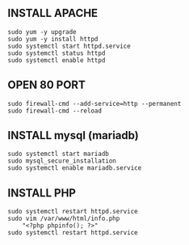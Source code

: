 ## INSTALL APACHE
```sudo yum -y update
sudo yum -y upgrade
sudo yum -y install httpd
sudo systemctl start httpd.service
sudo systemctl status httpd
sudo systemctl enable httpd
```

## OPEN 80 PORT
```sudo firewall-cmd --list-all
sudo firewall-cmd --add-service=http --permanent
sudo firewall-cmd --reload
```

## INSTALL mysql (mariadb)

```sudo yum -y install mariadb-server mariadb
sudo systemctl start mariadb
sudo mysql_secure_installation
sudo systemctl enable mariadb.service
```

## INSTALL PHP
```sudo yum -y install php php-mysql
sudo systemctl restart httpd.service
sudo vim /var/www/html/info.php 			
	"<?php phpinfo(); ?>"
sudo systemctl restart httpd.service
```
